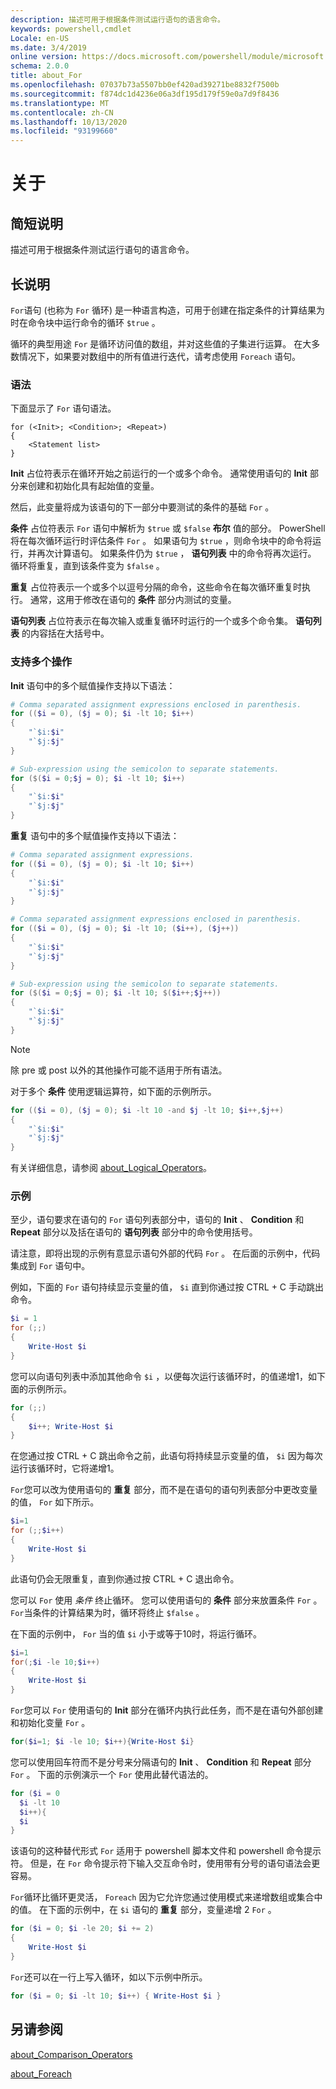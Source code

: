 ```yaml
---
description: 描述可用于根据条件测试运行语句的语言命令。
keywords: powershell,cmdlet
Locale: en-US
ms.date: 3/4/2019
online version: https://docs.microsoft.com/powershell/module/microsoft.powershell.core/about/about_for?view=powershell-7.1&WT.mc_id=ps-gethelp
schema: 2.0.0
title: about_For
ms.openlocfilehash: 07037b73a5507bb0ef420ad39271be8832f7500b
ms.sourcegitcommit: f874dc1d4236e06a3df195d179f59e0a7d9f8436
ms.translationtype: MT
ms.contentlocale: zh-CN
ms.lasthandoff: 10/13/2020
ms.locfileid: "93199660"
---
```

# <a name="about-for"></a>关于

## <a name="short-description"></a>简短说明
描述可用于根据条件测试运行语句的语言命令。

## <a name="long-description"></a>长说明

`For`语句 (也称为 `For` 循环) 是一种语言构造，可用于创建在指定条件的计算结果为时在命令块中运行命令的循环 `$true` 。

循环的典型用途 `For` 是循环访问值的数组，并对这些值的子集进行运算。 在大多数情况下，如果要对数组中的所有值进行迭代，请考虑使用 `Foreach` 语句。

### <a name="syntax"></a>语法

下面显示了 `For` 语句语法。

```
for (<Init>; <Condition>; <Repeat>)
{
    <Statement list>
}
```

**Init** 占位符表示在循环开始之前运行的一个或多个命令。 通常使用语句的 **Init** 部分来创建和初始化具有起始值的变量。

然后，此变量将成为该语句的下一部分中要测试的条件的基础 `For` 。

**条件** 占位符表示 `For` 语句中解析为 `$true` 或 `$false` **布尔** 值的部分。 PowerShell 将在每次循环运行时评估条件 `For` 。 如果语句为 `$true` ，则命令块中的命令将运行，并再次计算语句。 如果条件仍为 `$true` ， **语句列表** 中的命令将再次运行。 循环将重复，直到该条件变为 `$false` 。

**重复** 占位符表示一个或多个以逗号分隔的命令，这些命令在每次循环重复时执行。 通常，这用于修改在语句的 **条件** 部分内测试的变量。

**语句列表** 占位符表示在每次输入或重复循环时运行的一个或多个命令集。 **语句列表** 的内容括在大括号中。

### <a name="support-for-multiple-operations"></a>支持多个操作

**Init** 语句中的多个赋值操作支持以下语法：

```powershell
# Comma separated assignment expressions enclosed in parenthesis.
for (($i = 0), ($j = 0); $i -lt 10; $i++)
{
    "`$i:$i"
    "`$j:$j"
}

# Sub-expression using the semicolon to separate statements.
for ($($i = 0;$j = 0); $i -lt 10; $i++)
{
    "`$i:$i"
    "`$j:$j"
}
```

**重复** 语句中的多个赋值操作支持以下语法：

```powershell
# Comma separated assignment expressions.
for (($i = 0), ($j = 0); $i -lt 10; $i++)
{
    "`$i:$i"
    "`$j:$j"
}

# Comma separated assignment expressions enclosed in parenthesis.
for (($i = 0), ($j = 0); $i -lt 10; ($i++), ($j++))
{
    "`$i:$i"
    "`$j:$j"
}

# Sub-expression using the semicolon to separate statements.
for ($($i = 0;$j = 0); $i -lt 10; $($i++;$j++))
{
    "`$i:$i"
    "`$j:$j"
}
```

> [!NOTE]
> 除 pre 或 post 以外的其他操作可能不适用于所有语法。

对于多个 **条件** 使用逻辑运算符，如下面的示例所示。

```powershell
for (($i = 0), ($j = 0); $i -lt 10 -and $j -lt 10; $i++,$j++)
{
    "`$i:$i"
    "`$j:$j"
}
```

有关详细信息，请参阅 [about_Logical_Operators](about_Logical_Operators.md)。

### <a name="examples"></a>示例

至少，语句要求在语句的 `For` 语句列表部分中，语句的 **Init** 、 **Condition** 和 **Repeat** 部分以及括在语句的 **语句列表** 部分中的命令使用括号。

请注意，即将出现的示例有意显示语句外部的代码 `For` 。 在后面的示例中，代码集成到 `For` 语句中。

例如，下面的 `For` 语句持续显示变量的值， `$i` 直到你通过按 CTRL + C 手动跳出命令。

```powershell
$i = 1
for (;;)
{
    Write-Host $i
}
```

您可以向语句列表中添加其他命令 `$i` ，以便每次运行该循环时，的值递增1，如下面的示例所示。

```powershell
for (;;)
{
    $i++; Write-Host $i
}
```

在您通过按 CTRL + C 跳出命令之前，此语句将持续显示变量的值， `$i` 因为每次运行该循环时，它将递增1。

`For`您可以改为使用语句的 **重复** 部分，而不是在语句的语句列表部分中更改变量的值， `For` 如下所示。

```powershell
$i=1
for (;;$i++)
{
    Write-Host $i
}
```

此语句仍会无限重复，直到你通过按 CTRL + C 退出命令。

您可以 `For` 使用 *条件* 终止循环。 您可以使用语句的 **条件** 部分来放置条件 `For` 。 `For`当条件的计算结果为时，循环将终止 `$false` 。

在下面的示例中， `For` 当的值 `$i` 小于或等于10时，将运行循环。

```powershell
$i=1
for(;$i -le 10;$i++)
{
    Write-Host $i
}
```

`For`您可以 `For` 使用语句的 **Init** 部分在循环内执行此任务，而不是在语句外部创建和初始化变量 `For` 。

```powershell
for($i=1; $i -le 10; $i++){Write-Host $i}
```

您可以使用回车符而不是分号来分隔语句的 **Init** 、 **Condition** 和 **Repeat** 部分 `For` 。 下面的示例演示一个 `For` 使用此替代语法的。

```powershell
for ($i = 0
  $i -lt 10
  $i++){
  $i
}
```

该语句的这种替代形式 `For` 适用于 powershell 脚本文件和 powershell 命令提示符。 但是，在 `For` 命令提示符下输入交互命令时，使用带有分号的语句语法会更容易。

`For`循环比循环更灵活， `Foreach` 因为它允许您通过使用模式来递增数组或集合中的值。 在下面的示例中，在 `$i` 语句的 **重复** 部分，变量递增 2 `For` 。

```powershell
for ($i = 0; $i -le 20; $i += 2)
{
    Write-Host $i
}
```

`For`还可以在一行上写入循环，如以下示例中所示。

```powershell
for ($i = 0; $i -lt 10; $i++) { Write-Host $i }
```

## <a name="see-also"></a>另请参阅

[about_Comparison_Operators](about_Comparison_Operators.md)

[about_Foreach](about_Foreach.md)

